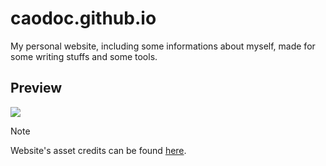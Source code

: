 # caodoc.github.io

My personal website, including some informations about myself, made for some writing stuffs and some tools.

## Preview

![](https://caodoc.is-a.dev/assets/preview.png)

> [!NOTE]
> Website's asset credits can be found [here](https://caodoc.is-a.dev/config/).